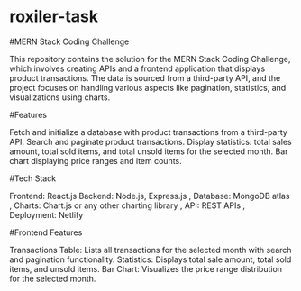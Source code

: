 ﻿# roxiler-task

 #MERN Stack Coding Challenge

 This repository contains the solution for the MERN Stack Coding Challenge, which involves creating APIs and a frontend application that displays product transactions. The data is sourced from a third-party API, and the project focuses on handling various aspects like pagination, statistics, and visualizations using charts.

 
 #Features
 
Fetch and initialize a database with product transactions from a third-party API.
Search and paginate product transactions.
Display statistics: total sales amount, total sold items, and total unsold items for the selected month.
Bar chart displaying price ranges and item counts.

#Tech Stack

Frontend: React.js
Backend: Node.js, Express.js ,
Database: MongoDB atlas ,
Charts: Chart.js or any other charting library ,
API: REST APIs ,
Deployment: Netlify


#Frontend Features

Transactions Table: Lists all transactions for the selected month with search and pagination functionality.
Statistics: Displays total sale amount, total sold items, and unsold items.
Bar Chart: Visualizes the price range distribution for the selected month.
